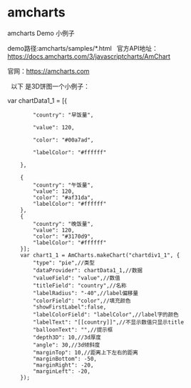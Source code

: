 # amcharts
amcharts Demo 小例子


demo路径:amcharts/samples/*.html
 
官方API地址：https://docs.amcharts.com/3/javascriptcharts/AmChart
 
官网：https://amcharts.com


 
以下 是3D饼图一个小例子：


var chartData1_1 = [{

            "country": "早饭量",
            
            "value": 120,
            
            "color": "#00a7ad",
            
            "labelColor": "#ffffff"
            
        },
        
        {
            "country": "午饭量",
            "value": 120,
            "color": "#af31da",
            "labelColor": "#ffffff"
        },
        {
            "country": "晚饭量",
            "value": 120,
            "color": "#3170d9",
            "labelColor": "#ffffff"
        }];
        var chart1_1 = AmCharts.makeChart("chartdiv1_1", {
            "type": "pie",//类型
            "dataProvider": chartData1_1,//数据
            "valueField": "value",//数值
            "titleField": "country",//名称
            "labelRadius": "-40",//label偏移量
            "colorField": "color",//填充颜色
            "showFirstLabel":false,
            "labelColorField": "labelColor",//label字的颜色
            "labelText": "[[country]]",//不显示数值只显示title
            "balloonText": "",//提示框
            "depth3D": 10,//3d厚度
            "angle": 30,//3d倾斜度
            "marginTop": 10,//距离上下左右的距离
            "marginBottom": -50,
            "marginRight": -20,
            "marginLeft": -20,
        });
       
